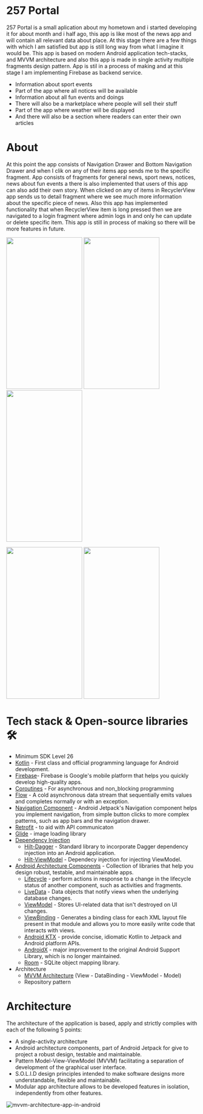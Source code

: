 # 257 Portal
257 Portal is a small aplication about my hometown and i started developing it for about month and i half ago, this app is like most of the news app and will contain all relevant data about place.
At this stage there are a few things with which I am satisfied but app is still long way from what I imagine it would be. This app is based on modern Android application tech-stacks, and MVVM architecture and also this app is made in single activity multiple fragments design pattern. App is stil in a process of making and at this stage I am implementing Firebase as backend service.
  - Information about sport events
  - Part of the app where all notices will be available
  - Information about all fun events and doings
  - There will also be a marketplace where people will sell their stuff
  - Part of the app where weather will be displayed
  - And there will also be a section where readers can enter their own articles

# About
At this point the app consists of Navigation Drawer and Bottom Navigation Drawer and when I clik on any of their items app sends me to the specific fragment. App consists of fragments for general news, sport news, notices, news about fun events a there is also implemented that users of this app can also add their own story. When clicked on any of items in RecyclerView app sends us to detail fragment where we see much more information about the specific piece of news. Also this app has implemented functionality that when RecyclerView item is long pressed then we are navigated to a login fragment where admin logs in and only he can update or delete specific item. This app is still in process of making so there will be more features in future.

<p float="left"> 
  <img src="https://user-images.githubusercontent.com/64093104/115160141-f6239e00-a096-11eb-9274-2fd4b03de893.png" width="200" height="400"/>
  <img src="https://user-images.githubusercontent.com/64093104/115160057-7d244680-a096-11eb-9267-cbe1c2215e78.png" width="200" height="400"/>
  <img src="https://user-images.githubusercontent.com/64093104/115160107-bceb2e00-a096-11eb-9cf7-a8943bf22634.png" width="200" height="400"/>
</p>

<p float="left"> 
  <img src="https://user-images.githubusercontent.com/64093104/115160334-00926780-a098-11eb-8957-c5a8061e2e72.png" width="200" height="400"/>
  <img src="https://user-images.githubusercontent.com/64093104/115160454-772f6500-a098-11eb-850e-7212556c7e3c.png" width="200" height="400"/>
</p>

# Tech stack & Open-source libraries 🛠
- Minimum SDK Level 26
- [Kotlin](https://kotlinlang.org/) - First class and official programming language for Android development.
- [Firebase](https://firebase.google.com/)- Firebase is Google's mobile platform that helps you quickly develop high-quality apps.
- [Coroutines](https://kotlin.github.io/kotlinx.coroutines/kotlinx-coroutines-core/) - For asynchronous and non_blocking programming
- [Flow](https://kotlin.github.io/kotlinx.coroutines/kotlinx-coroutines-core/kotlinx.coroutines.flow/) - A cold asynchronous data stream that sequentially emits values and completes normally or with an exception.
- [Navigation Component](https://developer.android.com/guide/navigation) -  Android Jetpack's Navigation component helps you implement navigation, from simple button clicks to more complex patterns, such as app bars and the navigation drawer.
- [Retrofit](https://square.github.io/retrofit/) - to aid with API communicaton
- [Glide](https://github.com/bumptech/glide) - image loading library
- [Dependency Injection](https://developer.android.com/training/dependency-injection)
    - [Hilt-Dagger](https://dagger.dev/hilt/) - Standard library to incorporate Dagger dependency injection into an Android application.
    - [Hilt-ViewModel](https://developer.android.com/training/dependency-injection/hilt-jetpack) - Dependecy injection for injecting ViewModel.   
- [Android Architecture Components](https://developer.android.com/topic/libraries/architecture) - Collection of libraries that help you design robust, testable, and maintainable apps.
    - [Lifecycle](https://developer.android.com/topic/libraries/architecture/lifecycle) - perform actions in response to a change in the lifecycle status of another component, such as activities and fragments.
    - [LiveData](https://developer.android.com/topic/libraries/architecture/livedata) - Data objects that notify views when the underlying database changes.
    - [ViewModel](https://developer.android.com/topic/libraries/architecture/viewmodel) - Stores UI-related data that isn't destroyed on UI changes.
    - [ViewBinding](https://developer.android.com/topic/libraries/view-binding) - Generates a binding class for each XML layout file present in that module and allows you to more easily write code that interacts with views.
    - [Android KTX](https://developer.android.com/kotlin/ktx) - provide concise, idiomatic Kotlin to Jetpack and Android platform APIs.
    - [AndroidX](https://developer.android.com/jetpack/androidx) - major improvement to the original Android Support Library, which is no longer maintained.
    - [Room](https://developer.android.com/training/data-storage/room) - SQLite object mapping library.
- Architecture
    - [MVVM Architecture](https://developer.android.com/jetpack/guide?gclid=CjwKCAiAkJKCBhAyEiwAKQBCkrariGLVBTGun7TGT9IMaVf0ojoXdjIc-5tz-jl1L-CM7EsWjQrExRoCHO0QAvD_BwE&gclsrc=aw.ds) (View - DataBinding - ViewModel - Model)
    - Repository pattern

# Architecture
The architecture of the application is based, apply and strictly complies with each of the following 5 points:
- A single-activity architecture
- Android architecture components, part of Android Jetpack for give to project a robust design, testable and maintainable.
- Pattern Model-View-ViewModel (MVVM) facilitating a separation of development of the graphical user interface.
- S.O.L.I.D design principles intended to make software designs more understandable, flexible and maintainable.
- Modular app architecture allows to be developed features in isolation, independently from other features.

![mvvm-architecture-app-in-android](https://user-images.githubusercontent.com/64093104/110252926-07519900-7f88-11eb-9736-055484d79338.png)
